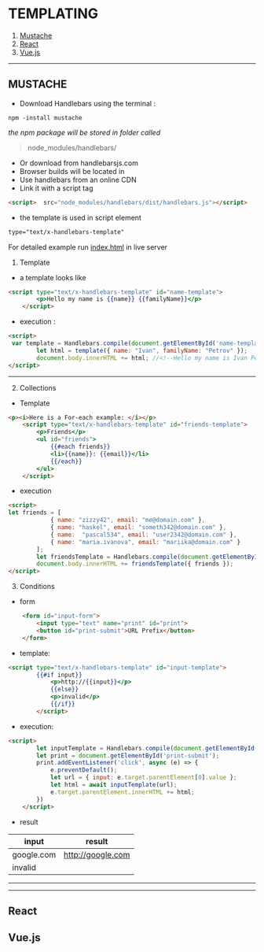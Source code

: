 # TEMPLATING
1. [Mustache](#MUSTACHE)
1. [React](#React)
1. [Vue.js](#Vue\.js)
___
## MUSTACHE
* Download Handlebars using the terminal :

```npm
npm -install mustache
```
*the npm package will be stored in folder called* 
> node_modules/handlebars/

* Or download from handlebarsjs.com
* Browser builds will be located in
* Use handlebars from an online CDN
* Link it with a script tag
```html
<script>  src="node_modules/handlebars/dist/handlebars.js"></script>
```
* the template is used in script element
```html 
type="text/x-handlebars-template"
```

For detailed example run [index.html](./lab/demo/index.html) in live server
1. Template
- a template looks like
``` html
<script type="text/x-handlebars-template" id="name-template">
        <p>Hello my name is {{name}} {{familyName}}</p>
    </script>
```
- execution :
```html
<script>
 var template = Handlebars.compile(document.getElementById('name-template').innerHTML);
        let html = template({ name: "Ivan", familyName: "Petrov" });
        document.body.innerHTML += html; //<!--Hello my name is Ivan Petrov-->
</script>
```
___
2. Collections
- Template
```html
<p><i>Here is a For-each example: </i></p>
    <script type="text/x-handlebars-template" id="friends-template">
        <p>Friends</p>
        <ul id="friends">
            {{#each friends}}
            <li>{{name}}: {{email}}</li>
            {{/each}}
        </ul>
    </script>
```
- execution
```html
<script>
let friends = [
            { name: "zizzy42", email: "me@domain.com" },
            { name: "haskel", email: "someth342@domain.com" },
            { name:  "pascal534", email: "user2342@domain.com" },
            { name: "maria.ivanova", email: "mariika@domain.com" }
        ];
        let friendsTemplate = Handlebars.compile(document.getElementById('friends-template').innerHTML);
        document.body.innerHTML += friendsTemplate({ friends });
</script>
```
3. Conditions
- form
```html
    <form id="input-form">
        <input type="text" name="print" id="print">
        <button id="print-submit">URL Prefix</button>
    </form>
```
- template:
```html
<script type="text/x-handlebars-template" id="input-template">
        {{#if input}}
            <p>http://{{input}}</p>
            {{else}}
            <p>invalid</p>
            {{/if}}
        </script>
```
- execution:
```html
<script>
        let inputTemplate = Handlebars.compile(document.getElementById('input-template').innerHTML);
        let print = document.getElementById('print-submit');
        print.addEventListener('click', async (e) => {
            e.preventDefault();
            let url = { input: e.target.parentElement[0].value };
            let html = await inputTemplate(url);
            e.target.parentElement.innerHTML += html;
        })
    </script>
```
- result

input | result
--- | ---
google.com | http://google.com
 | invalid
___

***
## React


## Vue.js
